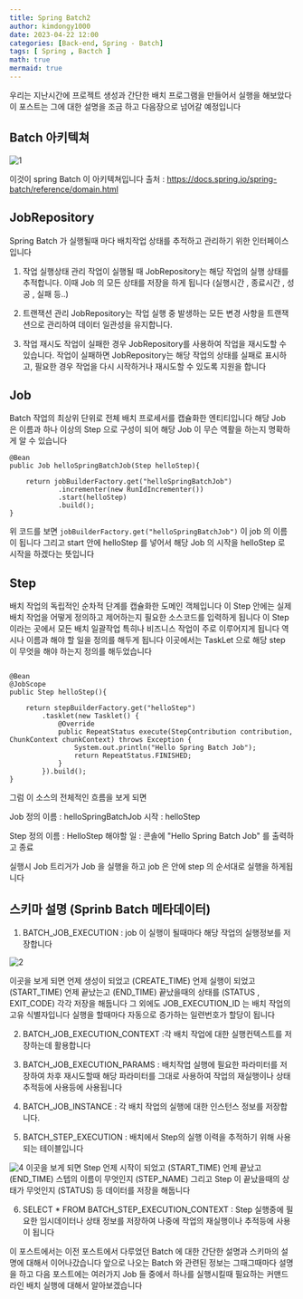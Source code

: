 ```yaml
---
title: Spring Batch2
author: kimdongy1000
date: 2023-04-22 12:00
categories: [Back-end, Spring - Batch]
tags: [ Spring , Bactch ]
math: true
mermaid: true
---
```


우리는 지난시간에 프로젝트 생성과 간단한 배치 프로그램을 만들어서 실행을 해보았다 이 포스트는 그에 대한 설명을 조금 하고 다음장으로 넘어갈 예정입니다

## Batch 아키텍쳐

![1](https://github.com/time-kimdongy1000/ImageStore/assets/58513678/0f23110f-4499-472a-9d95-af63762ff5c7)

이것이 spring Batch 이 아키텍쳐입니다 출처 : <https://docs.spring.io/spring-batch/reference/domain.html>

## JobRepository
Spring Batch 가 실행될때 마다 배치작업 상태를 추적하고 관리하기 위한 인터페이스 입니다 

1. 작업 실행상태 관리 
    작업이 실행될 때 JobRepository는 해당 작업의 실행 상태를 추적합니다. 이때 Job 의 모든 상태를 저장을 하게 됩니다 (실행시간 , 종료시간 , 성공 , 실패 등..)

2. 트랜잭션 관리
    JobRepository는 작업 실행 중 발생하는 모든 변경 사항을 트랜잭션으로 관리하여 데이터 일관성을 유지합니다.

3. 작업 재시도
    작업이 실패한 경우 JobRepository를 사용하여 작업을 재시도할 수 있습니다. 작업이 실패하면 JobRepository는 해당 작업의 상태를 실패로 표시하고, 필요한 경우 작업을 다시 시작하거나 재시도할 수 있도록 지원을 합니다 

## Job
Batch 작업의 최상위 단위로 전체 배치 프로세서를 캡슐화한 엔티티입니다 해당 Job 은 이름과 하나 이상의 Step 으로 구성이 되어 해당 Job 이 무슨 역활을 하는지 명확하게 알 수 있습니다 

```
@Bean
public Job helloSpringBatchJob(Step helloStep){

    return jobBuilderFactory.get("helloSpringBatchJob")
            .incrementer(new RunIdIncrementer())
            .start(helloStep)
            .build();
}

```
위 코드를 보면 `jobBuilderFactory.get("helloSpringBatchJob")` 이 job 의 이름이 됩니다 그리고 start 안에 helloStep 를 넣어서 해당 Job 의 시작을 helloStep 로 시작을 하겠다는 뜻입니다 


## Step 
배치 작업의 독립적인 순차적 단계를 캡슐화한 도메인 객체입니다 이 Step 안에는 실제 배치 작업을 어떻게 정의하고 제어하는지 필요한 소스코드를 입력하게 됩니다 이 Step 이라는 곳에서 
모든 배치 일괄작업 특히나 비즈니스 작업이 주로 이루어지게 됩니다 역시나 이름과 해야 할 일을 정의를 해두게 됩니다 이곳에서는 TaskLet 으로 해당 step 이 무엇을 해야 하는지 정의를 해두었습니다 

```

@Bean
@JobScope
public Step helloStep(){

    return stepBuilderFactory.get("helloStep")
        .tasklet(new Tasklet() {
            @Override
            public RepeatStatus execute(StepContribution contribution, ChunkContext chunkContext) throws Exception {
                System.out.println("Hello Spring Batch Job");
                return RepeatStatus.FINISHED;
            }
        }).build();
}

```

그럼 이 소스의 전체적인 흐름을 보게 되면

Job 정의 
이름 : helloSpringBatchJob
시작 : helloStep

Step 정의 
이름 : HelloStep
해야할 일 : 콘솔에 "Hello Spring Batch Job" 를 출력하고 종료 

실행시 Job 트리거가 Job 을 실행을 하고 job 은 안에 step 의 순서대로 실행을 하게됩니다 

## 스키마 설명 (Sprinb Batch 메타데이터)

1. BATCH_JOB_EXECUTION : job 이 실행이 될때마다 해당 작업의 실행정보를 저장합니다 

![2](https://github.com/time-kimdongy1000/ImageStore/assets/58513678/509dade5-9c3f-4532-9ffd-1a63e9eab9d9)

이곳을 보게 되면 언제 생성이 되었고 (CREATE_TIME) 언제 실행이 되었고 (START_TIME) 언제 끝났는고 (END_TIME) 끝났을때의 상태를 (STATUS , EXIT_CODE) 각각 저장을 해둡니다 
그 외에도 JOB_EXECUTION_ID 는 배치 작업의 고유 식별자입니다 실행을 할때마다 자동으로 증가하는 일련번호가 할당이 됩니다 

2. BATCH_JOB_EXECUTION_CONTEXT :각 배치 작업에 대한 실행컨텍스트를 저장하는데 활용합니다 

3. BATCH_JOB_EXECUTION_PARAMS : 배치작업 실행에 필요한 파라미터를 저장하여 차후 재시도할때 해당 파라미터를 그대로 사용하여 작업의 재실행이나 상태 추적등에 사용등에 사용됩니다 

4. BATCH_JOB_INSTANCE : 각 배치 작업의 실행에 대한 인스턴스 정보를 저장합니다.

5. BATCH_STEP_EXECUTION : 배치에서 Step의 실행 이력을 추적하기 위해 사용되는 테이블입니다 

![4](https://github.com/time-kimdongy1000/ImageStore/assets/58513678/54c0192d-60d1-4f80-a66c-4b7cf260764f)
이곳을 보게 되면 Step 언제 시작이 되었고 (START_TIME) 언제 끝났고 (END_TIME) 스텝의 이름이 무엇인지 (STEP_NAME) 그리고 Step 이 끝났을때의 상태가 무엇인지 (STATUS) 등 데이터를 저장을 해둡니다 

6. SELECT * FROM BATCH_STEP_EXECUTION_CONTEXT : Step 실행중에 필요한 임시데이터나 상태 정보를 저장하여 나중에 작업의 재실행이나 추적등에 사용이 됩니다 

이 포스트에서는 이전 포스트에서 다루었던 Batch 에 대한 간단한 설명과 스키마의 설명에 대해서 이어나갔습니다 앞으로 나오는 Batch 와 관련된 정보는 그때그때마다 설명을 하고 
다음 포스트에는 여러가지 Job 들 중에서 하나를 실행시킬때 필요하는 커맨드라인 배치 실행에 대해서 알아보겠습니다